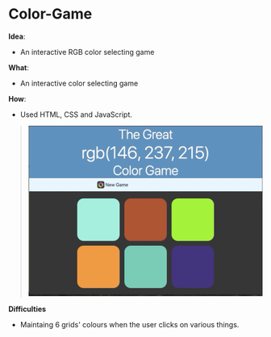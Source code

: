 # Color-Game

**Idea**: 
- An interactive RGB color selecting game

**What**:
- An interactive color selecting game

**How**:
- Used HTML, CSS and JavaScript.

> ![Alt Text](https://github.com/yousufafroze/Color-Game/blob/master/color_game_demo.gif)

**Difficulties**
- Maintaing 6 grids' colours when the user clicks on various things.

